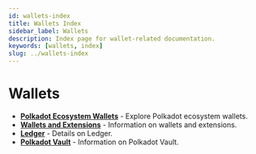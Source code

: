```yaml
---
id: wallets-index
title: Wallets Index
sidebar_label: Wallets
description: Index page for wallet-related documentation.
keywords: [wallets, index]
slug: ../wallets-index
---
```


# Wallets

<div class="grid cards" markdown>

- **[Polkadot Ecosystem Wallets](https://polkadot.network/ecosystem/wallets/)** - Explore Polkadot ecosystem wallets.
- **[Wallets and Extensions](../wallets-and-extensions.md)** - Information on wallets and extensions.
- **[Ledger](../ledger.md)** - Details on Ledger.
- **[Polkadot Vault](../polkadot-vault.md)** - Information on Polkadot Vault.

</div>